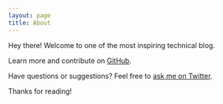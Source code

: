 ```yaml
---
layout: page
title: About
---
```


<p class="message">
  Hey there! Welcome to one of the most inspiring technical blog.
</p>


Learn more and contribute on [GitHub](https://github.com/sureshsajja).

Have questions or suggestions? Feel free to [ask me on Twitter](https://twitter.com/sureshsajja).

Thanks for reading!
